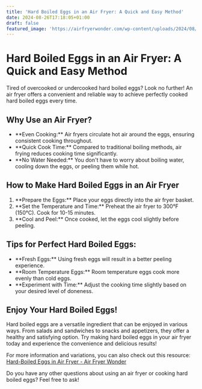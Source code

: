 ```yaml
---
title: 'Hard Boiled Eggs in an Air Fryer: A Quick and Easy Method'
date: 2024-08-26T17:18:05+01:00
draft: false
featured_image: 'https://airfryerwonder.com/wp-content/uploads/2024/08/pixlr-image-generator-0d9f60ef-3bb6-4fbd-8034-72f8c1ed008b.webp'
---
```

<h1>Hard Boiled Eggs in an Air Fryer: A Quick and Easy Method</h1>
  <p>Tired of overcooked or undercooked hard boiled eggs? Look no further! An air fryer offers a convenient and reliable way to achieve perfectly cooked hard boiled eggs every time.</p>

  <h2>Why Use an Air Fryer?</h2>
  <ul>
    <li>**Even Cooking:** Air fryers circulate hot air around the eggs, ensuring consistent cooking throughout.</li>
    <li>**Quick Cook Time:** Compared to traditional boiling methods, air frying reduces cooking time significantly.</li>
    <li>**No Water Needed:** You don't have to worry about boiling water, cooling down the eggs, or peeling them while hot. </li>
  </ul>

  <h2>How to Make Hard Boiled Eggs in an Air Fryer</h2>
  <ol>
    <li>**Prepare the Eggs:** Place your eggs directly into the air fryer basket. </li>
    <li>**Set the Temperature and Time:** Preheat the air fryer to 300°F (150°C). Cook for 10-15 minutes. </li>
    <li>**Cool and Peel:** Once cooked, let the eggs cool slightly before peeling.  </li>
  </ol>

  <h2>Tips for Perfect Hard Boiled Eggs:</h2>
  <ul>
    <li>**Fresh Eggs:** Using fresh eggs will result in a better peeling experience.</li>
    <li>**Room Temperature Eggs:** Room temperature eggs cook more evenly than cold eggs.</li>
    <li>**Experiment with Time:** Adjust the cooking time slightly based on your desired level of doneness. </li>
  </ul>

  <h2>Enjoy Your Hard Boiled Eggs!</h2>
  <p>Hard boiled eggs are a versatile ingredient that can be enjoyed in various ways. From salads and sandwiches to snacks and appetizers, they offer a healthy and satisfying option. Try making hard boiled eggs in your air fryer today and experience the convenience and delicious results!</p>

  <p>For more information and variations, you can also check out this resource: <a href="https://airfryerwonder.com/hard-boiled-eggs-air-fryer-200/">Hard-Boiled Eggs in Air Fryer - Air Fryer Wonder</a></p>

  <p>Do you have any other questions about using an air fryer or cooking hard boiled eggs? Feel free to ask!</p>
</body>
